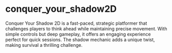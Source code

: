 # conquer_your_shadow2D
Conquer Your Shadow 2D is a fast-paced, strategic platformer that challenges players to think ahead while maintaining precise movement. With simple controls but deep gameplay, it offers an engaging experience perfect for quick sessions. The shadow mechanic adds a unique twist, making survival a thrilling challenge.
